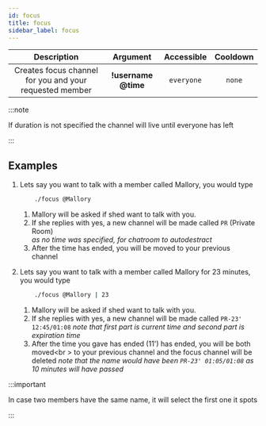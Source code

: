 ```yaml
---
id: focus
title: focus
sidebar_label: focus
---
```


|                       Description                       |      Argument       | Accessible | Cooldown |
| :-----------------------------------------------------: | :-----------------: | :--------: | :------: |
| Creates focus channel for you and your requested member | **!username @time** | `everyone` |  `none`  |

:::note

If duration is not specified the channel will live until everyone has left

:::

## Examples

1. Lets say you want to talk with a member called Mallory, you would type

   ```bash
       ./focus @Mallory
   ```

   1. Mallory will be asked if shed want to talk with you.
   2. If she replies with yes, a new channel will be made called `PR` (Private Room)<br />
      _as no time was specified, for chatroom to autodestract_
   3. After the time has ended, you will be moved to your previous channel

2. Lets say you want to talk with a member called Mallory for 23 minutes, you would type

   ```bash
       ./focus @Mallory | 23
   ```

   1. Mallory will be asked if shed want to talk with you.
   2. If she replies with yes, a new channel will be made called `PR-23' 12:45/01:08`
      _note that first part is current time and second part is expiration time_
   3. After the time you gave has ended (11') has ended, you will be both moved<br \>
      to your previous channel and the focus channel will be deleted
      _note that the name would have been `PR-23' 01:05/01:08` as 10 minutes will have passed_

:::important

In case two members have the same name, it will select the first one it spots

:::
